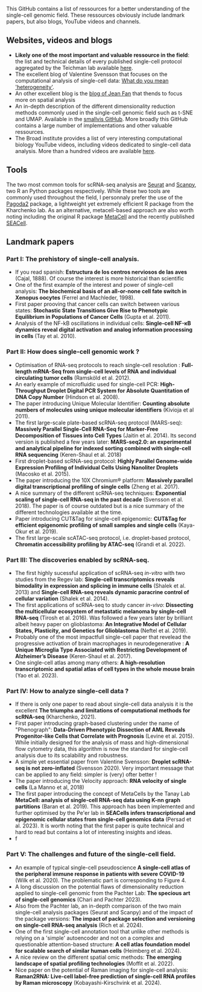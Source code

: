 This GitHub contains a list of ressources for a better understanding of the single-cell genomic field. These ressources obviously include landmark papers, but also blogs, YouTube videos and channels.


## Websites, videos and blogs

- **Likely one of the most important and valuable ressource in the field**: the list and technical details of every published single-cell protocol aggregated by the Teichman lab available [here](https://teichlab.github.io/scg_lib_structs/).
- The excellent blog of Valentine Svensson that focuses on the computational analysis of single-cell data: [What do you mean 'heterogeneity'](https://www.nxn.se/).
-  An other excellent blog is the [blog of Jean Fan](https://jean.fan/blog) that thends to focus more on spatial analysis 
-  An in-depth description of the different dimensionality reduction methods commonly used in the single-cell genomic field such as t-SNE and UMAP. Available in the [smallvis GitHub](https://jlmelville.github.io/smallvis/). More broadly this GitHub contains a large number of implementations and other valuable ressources.
-  The Broad institute provides a list of very interesting computational biology YouTube videos, including videos dedicated to single-cell data analysis. More than a hundred videos are available [here](https://www.youtube.com/playlist?list=PLlMMtlgw6qNjROoMNTBQjAcdx53kV50cS).

## Tools 

The two most common tools for scRNA-seq analysis are [Seurat](https://satijalab.org/seurat/) and [Scanpy](https://scanpy.readthedocs.io/en/stable/), two R an Python packages respectively. While these two tools are commonly used throughout the field, I personnaly prefer the use of the [Pagoda2](https://github.com/kharchenkolab/pagoda2) package, a lightweight yet extremely efficient R package from the Kharchenko lab. As an alternative, metacell-based approach are also worth noting including the original R package [MetaCell](https://metacells.readthedocs.io/en/latest/) and the recently published [SEACell](https://github.com/dpeerlab/SEACells).

## Landmark papers

### Part I: The prehistory of single-cell analysis.


- If you read spanish: **Estructura de los centros nerviosos de las aves** (Cajal, 1888). Of course the interest is more historical than scientific
- One of the first example of the interest and power of single-cell analysis:  **The biochemical basis of an all-or-none cell fate switch in Xenopus oocytes** (Ferrel and  Machleder, 1998).
- First paper prooving that cancer cells can switch between various states: **Stochastic State Transitions Give Rise to Phenotypic Equilibrium in Populations of Cancer Cells** (Gupta et al. 2011).
- Analysis of the NF-kB oscillations in individual cells: **Single-cell NF-κB dynamics reveal digital activation and analog information processing in cells** (Tay et al. 2010).




### Part II: How does single-cell genomic work ?

- Optimisation of RNA-seq protocols to reach single-cell resolution : **Full-length mRNA-Seq from single-cell levels of RNA and individual circulating tumor cells** (Ramsköld et al. 2012).
-  An early example of microfluidic used for single-cell PCR: **High-Throughput Droplet Digital PCR System for Absolute Quantitation of DNA Copy Number** (Hindson et al. 2008).
-  The paper introducing Unique Molecular Identifier: **Counting absolute numbers of molecules using unique molecular identifiers** (Kivioja et al 2011).
-   The first large-scale plate-based scRNA-seq protocol (MARS-seq): **Massively Parallel Single-Cell RNA-Seq for Marker-Free Decomposition of Tissues into Cell Types** (Jaitin et al. 2014).  Its second version is published a few years later: **MARS-seq2.0: an experimental and analytical pipeline for indexed sorting combined with single-cell RNA sequencing** (Keren-Shaul et al. 2018)
- First droplet-based scRNA-seq protocol: **Highly Parallel Genome-wide Expression Profiling of Individual Cells Using Nanoliter Droplets** (Macosko et al. 2015).
- The paper introducing the 10X Chromium® platform: **Massively parallel digital transcriptional profiling of single cells** (Zheng et al. 2017).
- A nice summary of the different scRNA-seq techniques: **Exponential scaling of single-cell RNA-seq in the past decade** (Svensson et al. 2018). The paper is of course outdated but is a nice summary of the different technologies available at the time.
- Paper introducing CUT&Tag for single-cell epigenomic: **CUT&Tag for efficient epigenomic profiling of small samples and single cells** (Kaya-Okur et al. 2019).
- The first large-scale scATAC-seq protocol, i.e. droplet-based protocol, **Chromatin accessibility profiling by ATAC-seq** (Grandi et al. 2022).

### Part III: The discoveries enabled by scRNA-seq.

- The first highly sucessful application of scRNA-seq *in-vitro* with two studies from the Regev lab: **Single-cell transcriptomics reveals bimodality in expression and splicing in immune cells**  (Shalek et al. 2013) and **Single-cell RNA-seq reveals dynamic paracrine control of cellular variation** (Shalek et al. 2014). 
- The first applications of scRNA-seq to study cancer *in-vivo*: **Dissecting the multicellular ecosystem of metastatic melanoma by single-cell RNA-seq** (Tirosh et al. 2016). Was followed a few years later by brilliant albeit heavy paper on glioblastoma: **An Integrative Model of Cellular States, Plasticity, and Genetics for Glioblastoma** (Neftel et al. 2019). 
- Probably one of the most impactfull single-cell paper that revelead the progressive activation of brain macrophages in neurodegenerative : **A Unique Microglia Type Associated with Restricting Development of Alzheimer’s Disease** (Keren-Shaul et al. 2017).
- One single-cell atlas among many others: **A high-resolution transcriptomic and spatial atlas of cell types in the whole mouse brain** (Yao et al. 2023).



### Part IV: How to analyze single-cell data ?

- If there is only one paper to read about single-cell data analysis it is the excellent **The triumphs and limitations of computational methods for scRNA-seq** (Kharchenko, 2021).
- First paper introducing graph-based clustering under the name of "Phenograph": **Data-Driven Phenotypic Dissection of AML Reveals Progenitor-like Cells that Correlate with Prognosis** (Levine et al. 2015). While initially designed for the analysis of mass and high-dimensional flow cytometry data, this algorithm is now the standard for single-cell analysis due to its scalability and robustness.
- A simple yet essential paper from Valentine Svensson: **Droplet scRNA-seq is not zero-inflated** (Svensson 2020). Very important message that can be applied to any field: simpler is (very) ofter better !
- The paper introducing the Velocity approach: **RNA velocity of single cells** (La Manno et al, 2018)
- The first paper introducing the concept of MetaCells by the Tanay Lab **MetaCell: analysis of single-cell RNA-seq data using K-nn graph partitions** (Baran et al. 2019). This approach has been implemented and further optimised by the Pe'er lab in **SEACells infers transcriptional and epigenomic cellular states from single-cell genomics data** (Persad et al. 2023). It is worth noting that the first paper is quite technical and hard to read but contains a lot of interesting insights and ideas.
- f

### Part V: The challenges and future of the single-cell field.

- An example of typical single-cell pseudoscience  **A single-cell atlas of the peripheral immune response in patients with severe COVID-19** (Wilk et al. 2020). The problematic part is corresponding to Figure 4.
- A long discussion on the potential flaws of dimensionality reduction applied to single-cell genomic from the Pachter Lab: **The specious art of single-cell genomics** (Chari and Pachter 2023).
- Also from the Pachter lab, an in-depth comparison of the two main single-cell analysis packages (Seurat and Scanpy)  and of the impact of the package versions: **The impact of package selection and versioning on single-cell RNA-seq analysis** (Rich et al. 2024).
- One of the first single-cell annotation tool that unlike other methods is relying on a 'simple' autoencoder and not on a complex and questionable attention-based structure: **A cell atlas foundation model for scalable search of similar human cells** (Heimberg et al. 2024).
- A nice review on the different spatial omic methods: **The emerging landscape of spatial profiling technologies** (Moffit et al. 2022).
- Nice paper on the potential of Raman imaging for single-cell analysis: **Raman2RNA: Live-cell label-free prediction of single-cell RNA profiles by Raman microscopy** (Kobayashi-Kirschvink et al. 2024).




